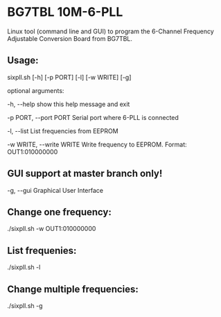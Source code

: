 # BG7TBL 10M-6-PLL
Linux tool (command line and GUI) to program the 6-Channel Frequency Adjustable Conversion Board from BG7TBL.

Usage:
------
sixpll.sh [-h] [-p PORT] [-l] [-w WRITE] [-g]

optional arguments:

-h, --help            show this help message and exit

-p PORT, --port PORT  Serial port where 6-PLL is connected

-l, --list            List frequencies from EEPROM

-w WRITE, --write WRITE Write frequency to EEPROM. Format: OUT1:010000000

GUI support at master branch only!
----------------------------------
-g, --gui             Graphical User Interface

Change one frequency:
---------------------
./sixpll.sh -w OUT1:010000000

List frequenies:
----------------
./sixpll.sh -l

Change multiple frequencies:
----------------------------
./sixpll.sh -g
